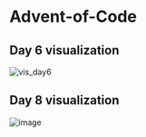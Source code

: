 # Advent-of-Code

## Day 6 visualization
![vis_day6](https://user-images.githubusercontent.com/25322338/205977426-30c9c324-7050-4393-8487-8ba9266425de.gif)

## Day 8 visualization
![image](https://user-images.githubusercontent.com/25322338/206530683-0cf0e7e4-b945-4286-bc96-e39c64b59a91.png)
